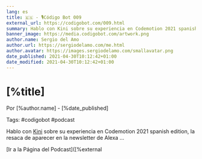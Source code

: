 ```yaml
---
lang: es
title: 🇪🇸 - 🎙Código Bot 009
external_url: https://codigobot.com/009.html
summary: Hablo con Kini sobre su experiencia en Codemotion 2021 spanish edition, la resaca de aparecer en la newsletter de Alexa ...
banner_image: https://media.codigobot.com/artwork.png
author.name: Sergio del Amo
author.url: https://sergiodelamo.com/me.html
author.avatar: https://images.sergiodelamo.com/smallavatar.png 
date_published: 2021-04-30T10:12:42+01:00
date_modified: 2021-04-30T10:12:42+01:00
---
```


# [%title]
    
Por [%author.name] - [%date_published]

Tags: #codigobot #podcast

Hablo con [Kini](https://kinisoftware.com/) sobre su experiencia en Codemotion 2021 spanish edition, la resaca de aparecer en la newsletter de Alexa ...

[Ir a la Página del Podcast]([%external
